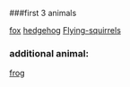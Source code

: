 ###first 3 animals

[fox](./fox.md)
[hedgehog](./hedgehog.md)
[Flying-squirrels](./Flying-squirrels.md)


### additional animal:
[frog](./frog.md)
